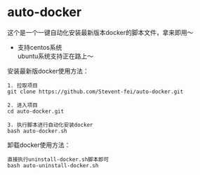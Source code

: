 # auto-docker

这个是一个一键自动化安装最新版本docker的脚本文件，拿来即用～

* 支持centos系统  
ubuntu系统支持正在路上～

安装最新版docker使用方法：

```shell
1. 拉取项目
git clone https://github.com/Stevent-fei/auto-docker.git

2. 进入项目
cd auto-docker.git

3. 执行脚本进行自动化安装docker
bash auto-docker.sh
```

卸载docker使用方法：

```shell
直接执行uninstall-docker.sh脚本即可
bash auto-uninstall-docker.sh
```
